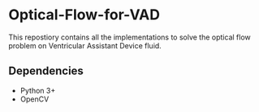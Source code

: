 # Optical-Flow-for-VAD
This repostiory contains all the implementations to solve the optical flow problem on Ventricular Assistant Device fluid.

## Dependencies

-   Python 3+
-   OpenCV